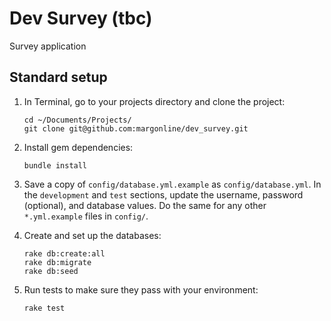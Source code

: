 Dev Survey (tbc)
=============

Survey application

Standard setup
--------------

1.  In Terminal, go to your projects directory and clone the project:

        cd ~/Documents/Projects/
        git clone git@github.com:margonline/dev_survey.git

2.  Install gem dependencies:

        bundle install

3.  Save a copy of `config/database.yml.example` as `config/database.yml`.
    In the `development` and `test` sections, update the username, password
    (optional), and database values. Do the same for any other `*.yml.example`
    files in `config/`.

4.  Create and set up the databases:

        rake db:create:all
        rake db:migrate
        rake db:seed

5.  Run tests to make sure they pass with your environment:

        rake test
